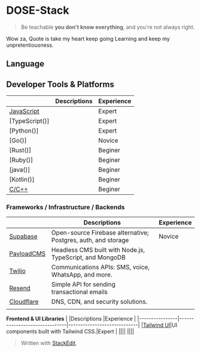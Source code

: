 # DOSE-Stack
> Be teachable **you don't know everything**, and you're not always right.

Wow za, Quote is take my heart keep going Learning and keep my unpretentiousness.
## Language


## Developer Tools & Platforms 
|                |Descriptions                          |Experience                         |
|----------------|-------------------------------|-----------------------------|
|[JavaScript]()||Expert |
|[TypeScript()]||Expert|
|[Python()]||Expert|
|[Go()]||Novice|
|[Rust()]||Beginer|
|[Ruby()]||Beginer|
|[java()]||Beginer|
|[Kotlin()]||Beginer|
|[C/C++]()||Beginer |


### **Frameworks / Infrastructure / Backends**
|                |Descriptions                          |Experience                         |
|----------------|-------------------------------|-----------------------------|
|[Supabase](https://supabase.com/)|Open-source Firebase alternative; Postgres, auth, and storage            |Novice            |
|[PayloadCMS](https://payloadcms.com/)|Headless CMS built with Node.js, TypeScript, and MongoDB|
|[Twilio](https://www.twilio.com/)|Communications APIs: SMS, voice, WhatsApp, and more.||
|[Resend](https://resend.com/home)|Simple API for sending transactional emails||
|[Cloudflare](https://dash.cloudflare.com/login)|DNS, CDN, and security solutions.||
||||

**Frontend & UI Libraries**
|                |Descriptions                          |Experience                         |
|----------------|-------------------------------|-----------------------------|
|[Tailwind UI](https://tailwindui.com/)|UI components built with Tailwind CSS.|Expert |
||||
||||




> Written with [StackEdit](https://stackedit.io/).
